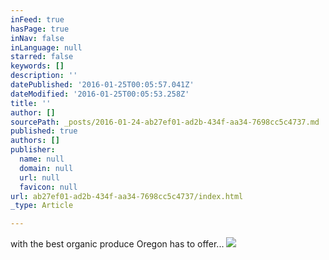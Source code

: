```yaml
---
inFeed: true
hasPage: true
inNav: false
inLanguage: null
starred: false
keywords: []
description: ''
datePublished: '2016-01-25T00:05:57.041Z'
dateModified: '2016-01-25T00:05:53.258Z'
title: ''
author: []
sourcePath: _posts/2016-01-24-ab27ef01-ad2b-434f-aa34-7698cc5c4737.md
published: true
authors: []
publisher:
  name: null
  domain: null
  url: null
  favicon: null
url: ab27ef01-ad2b-434f-aa34-7698cc5c4737/index.html
_type: Article

---
```

with the best organic produce Oregon has to offer...
![](https://the-grid-user-content.s3-us-west-2.amazonaws.com/954eb8c3-3d74-495f-8c1b-68cb73279cac.jpg)